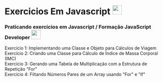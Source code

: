 # Exercicios Em Javascript <img src="https://www.svgrepo.com/show/303206/javascript-logo.svg" height="30px">
<h3>Praticando exercícios em Javascript / Formação JavaScript Developer <img src="https://hermes.digitalinnovation.one/assets/diome/logo-full.svg" height="30px"> </h3>

Exercício 1: Implementando uma Classe e Objeto para Cálculos de Viagem <br>
Exercício 2: Criando uma Classe para Cálculo de Índice de Massa Corporal (IMC) <br>
Exercício 3: Gerando uma Tabela de Multiplicação com a Estrutura de Repetição "For" <br>
Exercício 4: Filtando Números Pares de um Array usando "For" e "If" <br>
